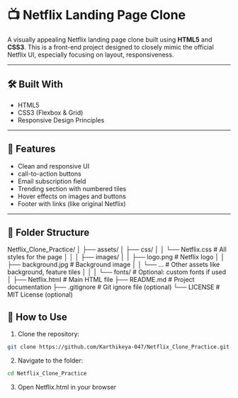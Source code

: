 # 📺 Netflix Landing Page Clone

A visually appealing Netflix landing page clone built using **HTML5** and **CSS3**. This is a front-end project designed to closely mimic the official Netflix UI, especially focusing on layout, responsiveness.

---

## 🛠️ Built With

- HTML5
- CSS3 (Flexbox & Grid)
- Responsive Design Principles

---

## 📂 Features

- Clean and responsive UI
- call-to-action buttons
- Email subscription field
- Trending section with numbered tiles
- Hover effects on images and buttons
- Footer with links (like original Netflix)

---

## 📁 Folder Structure
Netflix_Clone_Practice/
│
├── assets/
│   ├── css/
│   │   └── Netflix.css               # All styles for the page
│   │
│   ├── images/
│   │   ├── logo.png                # Netflix logo
│   │   ├── background.jpg          # Background image
│   │   └── ...                     # Other assets like background, feature tiles
│   │
│   └── fonts/                      # Optional: custom fonts if used
│
├── Netflix.html                      # Main HTML file
├── README.md                       # Project documentation
├── .gitignore                      # Git ignore file (optional)
└── LICENSE                         # MIT License (optional)


## 🎯 How to Use

1. Clone the repository:

```bash
git clone https://github.com/Karthikeya-047/Netflix_Clone_Practice.git
```

2. Navigate to the folder:
 ```bash
cd Netflix_Clone_Practice
```

3. Open Netflix.html in your browser
